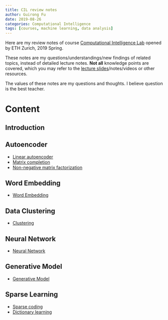 ```yaml
---
title: CIL review notes
author: Guirong Fu
date: 2019-08-26
categories: Computational Intelligence
tags: [courses, machine learning, data analysis]
---
```


Here are my review notes of course [Computational Intelligence Lab](http://www.da.inf.ethz.ch/teaching/2019/CIL/) opened by ETH Zurich, 2019 Spring.

These notes are my questions/understandings/new findings of related topics, instead of detailed lecture notes. **Not all** knowledge points are covered, which you may refer to the [lecture slides](http://www.da.inf.ethz.ch/teaching/2019/CIL/)/notes/videos or other resources. 

The values of these notes are my questions and thoughts. I believe question is the best teacher.

# Content

## Introduction

## Autoencoder

- [Linear autoencoder](1LA.md)
- [Matrix completion](2MC.md)
- [Non-negative matrix factorization](3NN.md)

## Word Embedding

- [Word Embedding](5WE.md)

## Data Clustering

- [Clustering](6MM.md)

## Neural Network

- [Neural Network](7CNN.md)

## Generative Model

- [Generative Model](8GM.md)

## Sparse Learning

- [Sparse coding](9SC.md)
- [Dictionary learning](10DL.md)